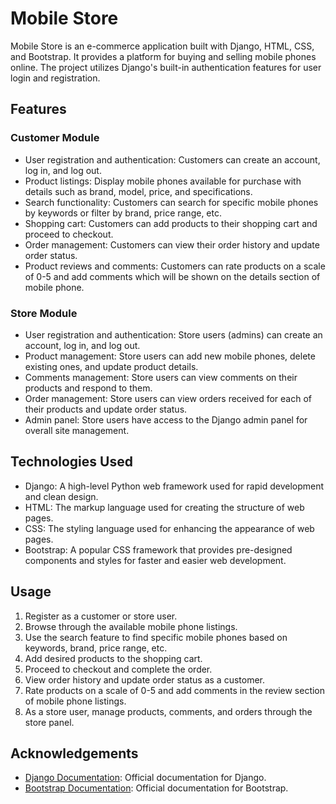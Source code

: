 # Mobile Store

Mobile Store is an e-commerce application built with Django, HTML, CSS, and Bootstrap. It provides a platform for buying and selling mobile phones online. The project utilizes Django's built-in authentication features for user login and registration.

## Features

### Customer Module
- User registration and authentication: Customers can create an account, log in, and log out.
- Product listings: Display mobile phones available for purchase with details such as brand, model, price, and specifications.
- Search functionality: Customers can search for specific mobile phones by keywords or filter by brand, price range, etc.
- Shopping cart: Customers can add products to their shopping cart and proceed to checkout.
- Order management: Customers can view their order history and update order status.
- Product reviews and comments: Customers can rate products on a scale of 0-5 and add comments which will be shown on the details section of mobile phone.

### Store Module
- User registration and authentication: Store users (admins) can create an account, log in, and log out.
- Product management: Store users can add new mobile phones, delete existing ones, and update product details.
- Comments management: Store users can view comments on their products and respond to them.
- Order management: Store users can view orders received for each of their products and update order status.
- Admin panel: Store users have access to the Django admin panel for overall site management.

## Technologies Used

- Django: A high-level Python web framework used for rapid development and clean design.
- HTML: The markup language used for creating the structure of web pages.
- CSS: The styling language used for enhancing the appearance of web pages.
- Bootstrap: A popular CSS framework that provides pre-designed components and styles for faster and easier web development.


## Usage

1. Register as a customer or store user.
2. Browse through the available mobile phone listings.
3. Use the search feature to find specific mobile phones based on keywords, brand, price range, etc.
4. Add desired products to the shopping cart.
5. Proceed to checkout and complete the order.
6. View order history and update order status as a customer.
7. Rate products on a scale of 0-5 and add comments in the review section of mobile phone listings.
8. As a store user, manage products, comments, and orders through the store panel.


## Acknowledgements

- [Django Documentation](https://docs.djangoproject.com/): Official documentation for Django.
- [Bootstrap Documentation](https://getbootstrap.com/docs/5.0/getting-started/introduction/): Official documentation for Bootstrap.
